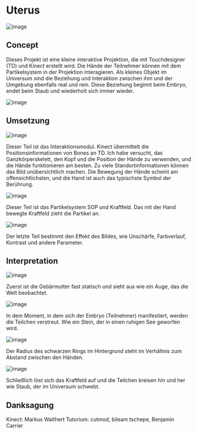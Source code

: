 # Uterus

![image](https://user-images.githubusercontent.com/104525708/171253758-5cd89ae7-0c9b-4454-a15e-78d0d3482eb9.png)

## Concept

Dieses Projekt ist eine kleine interaktive Projektion, die mit Touchdesigner (TD) und Kinect erstellt wird. Die Hände der Teilnehmer können mit dem Partikelsystem in der Projektion interagieren. Als kleines Objekt im Universum sind die Beziehung und Interaktion zwischen ihm und der Umgebung ebenfalls real und rein. Diese Beziehung beginnt beim Embryo, endet beim Staub und wiederholt sich immer wieder. 

![image](https://user-images.githubusercontent.com/104525708/171257347-d9af41ac-b614-4393-9c74-41ed5dbc6342.png)

## Umsetzung

![image](https://user-images.githubusercontent.com/104525708/171254132-8b70dc95-dddf-4538-8dea-6999482985f1.png)

Dieser Teil ist das Interaktionsmodul. Kinect übermittelt die Positionsinformationen von Bones an TD. Ich habe versucht, das Ganzkörperskelett, den Kopf und die Position der Hände zu verwenden, und die Hände funktionieren am besten. Zu viele Standortinformationen können das Bild unübersichtlich machen. Die Bewegung der Hände scheint am offensichtlichsten, und die Hand ist auch das typischste Symbol der Berührung.

![image](https://user-images.githubusercontent.com/104525708/171254174-9a6c36a7-ac02-4c3b-877d-26637ee3df95.png)

Dieser Teil ist das Partikelsystem SOP und Kraftfeld. Das mit der Hand bewegte Kraftfeld zieht die Partikel an.

![image](https://user-images.githubusercontent.com/104525708/171254205-024613a2-964b-44d6-b53d-59e17e63ad4a.png)

Der letzte Teil bestimmt den Effekt des Bildes, wie Unschärfe, Farbverlauf, Kontrast und andere Parameter.

## Interpretation

![image](https://user-images.githubusercontent.com/104525708/171254285-d1935b47-876c-4d1d-b8ad-ecb159533f81.png)

Zuerst ist die Gebärmutter fast statisch und sieht aus wie ein Auge, das die Welt beobachtet.

![image](https://user-images.githubusercontent.com/104525708/171254325-14ac5eec-ba9a-414b-a6ad-d30e6a821b7d.png)

In dem Moment, in dem sich der Embryo (Teilnehmer) manifestiert, werden die Teilchen verstreut. Wie ein Stein, der in einen ruhigen See geworfen wird.

![image](https://user-images.githubusercontent.com/104525708/171254361-9d996461-e9d5-478d-a5c5-05a57fd9c018.png)

Der Radius des schwarzen Rings im Hintergrund steht im Verhältnis zum Abstand zwischen den Händen.

![image](https://user-images.githubusercontent.com/104525708/171254385-76249860-b4bc-46bd-a7b1-4d4811e75e5f.png)

Schließlich löst sich das Kraftfeld auf und die Teilchen kreisen hin und her wie Staub, der im Universum schwebt.

## Danksagung

Kinect: Markus Walthert
Tutorium: cutmod, bileam tschepe, Benjamin Carrier


